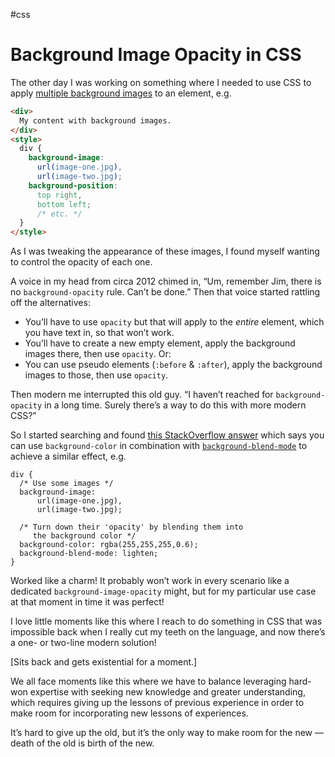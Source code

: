 #css

# Background Image Opacity in CSS

The other day I was working on something where I needed to use CSS to apply [multiple background images](https://css-tricks.com/css-basics-using-multiple-backgrounds/) to an element, e.g.

```html
<div>
  My content with background images.
</div>
<style>
  div {
    background-image: 
      url(image-one.jpg),
      url(image-two.jpg);
    background-position:
      top right,
      bottom left;
      /* etc. */
  }
</style>
```

As I was tweaking the appearance of these images, I found myself wanting to control the opacity of each one. 

A voice in my head from circa 2012 chimed in, “Um, remember Jim, there is no `background-opacity` rule. Can’t be done.” Then that  voice started rattling off the alternatives:

- You’ll have to use `opacity` but that will apply to the _entire_ element, which you have text in, so that won’t work.
- You’ll have to create a new empty element, apply the background images there, then use `opacity`. Or:
- You can use pseudo elements (`:before` & `:after`), apply the background images to those, then use `opacity`.

Then modern me interrupted this old guy. “I haven’t reached for `background-opacity` in a long time. Surely there’s a way to do this with more modern CSS?”

So I started searching and found [this StackOverflow answer](https://stackoverflow.com/a/40366996/1339693) which says you can use `background-color` in combination with [`background-blend-mode`](https://developer.mozilla.org/en-US/docs/Web/CSS/background-blend-mode) to achieve a similar effect, e.g.

```
div {
  /* Use some images */
  background-image: 
      url(image-one.jpg),
      url(image-two.jpg);

  /* Turn down their 'opacity' by blending them into
     the background color */
  background-color: rgba(255,255,255,0.6);
  background-blend-mode: lighten;
}
```

Worked like a charm! It probably won’t work in every scenario like a dedicated `background-image-opacity` might, but for my particular use case at that moment in time it was perfect!

I love little moments like this where I reach to do something in CSS that was impossible back when I really cut my teeth on the language, and now there’s a one- or two-line modern solution!

[Sits back and gets existential for a moment.]

We all face moments like this where we have to balance leveraging hard-won expertise with seeking new knowledge and greater understanding, which requires giving up the lessons of previous experience in order to make room for incorporating new lessons of experiences.

It’s hard to give up the old, but it’s the only way to make room for the new — death of the old is birth of the new.